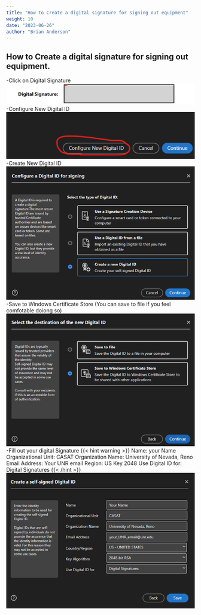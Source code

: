 ```yaml
---
title: "How to Create a digital signature for signing out equipment"
weight: 10
date: "2023-06-26"
author: "Brian Anderson"
---
```

## How to Create a digital signature for signing out equipment.
-Click on Digital Signature
![Step 1](/static/step_0.png)
-Configure New Digital ID
![Step 2](/static/step_1.png)
-Create New Digital ID
![Step 3](/static/step_2.png)
-Save to Windows Certificate Store (You can save to file if you feel comfotable doiong so)
![Step 4](/static/step_3.png)
-Fill out your digital Signature
{{< hint warning >}}
Name: your Name
Organizational Unit: CASAT
Organization Name: University of Nevada, Reno
Email Address: Your UNR email
Region: US
Key 2048
Use Digital ID for: Digital Signatures
{{< /hint >}}
![Step 5](/static/step_4.png)
